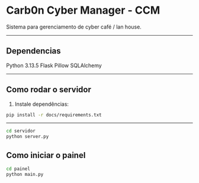 # Carb0n Cyber Manager - CCM

Sistema para gerenciamento de cyber café / lan house.

---

## Dependencias
Python 3.13.5
Flask
Pillow
SQLAlchemy

---

## Como rodar o servidor

1. Instale dependências:

```bash
pip install -r docs/requirements.txt
```
---

```bash
cd servidor
python server.py
```

## Como iniciar o painel
```bash
cd painel
python main.py
```
